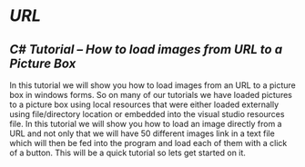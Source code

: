 # **_URL_**

## **_C# Tutorial – How to load images from URL to a Picture Box_**

In this tutorial we will show you how to load images from an URL to a picture box in  windows forms. So on many of our tutorials we have loaded pictures to a picture box using local resources that were either loaded externally using file/directory location or embedded into the visual studio resources file. In this tutorial we will show you how to load an image directly from a URL and not only that we will have 50 different images link in a text file which will then be fed into the program and load each of them with a click of a button. This will be a quick tutorial so lets get started on it.
